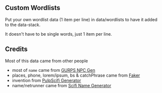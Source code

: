 ## Custom Wordlists

Put your own wordlist data (1 item per line) in data/wordlists to have it added to the data-stack.

It doesn't have to be single words, just 1 item per line.

## Credits

Most of this data came from other people

* most of `name` came from [GURPS NPC Gen](http://ayinger.no-ip.info/NPCGen/)
* places, phone, lorem/ipsum, bs & catchPhrase came from [Faker](https://github.com/marak/Faker.js/)
* invention from [PulpScifi Generator](http://www.asmor.com/scripts/pulpscigen/pulpscigen.php)
* name/netrunner came from [Scifi Name Generator](http://donjon.bin.sh/scifi/name/)